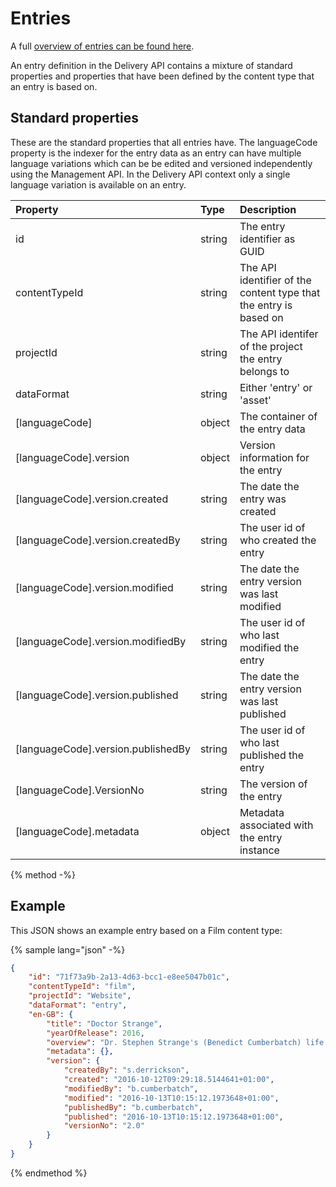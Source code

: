 # Entries

A full [overview of entries can be found here](https://contensis.github.io/docs/entries/).

An entry definition in the Delivery API contains a mixture of standard properties and properties that have been defined by the content type that an entry is based on. 

## Standard properties

These are the standard properties that all entries have. The languageCode property is the indexer for the entry data as an entry can have multiple language variations which can be be edited and versioned independently using the Management API. In the Delivery API context only a single language variation is available on an entry. 

| Property | Type | Description |
| :------- | :--- | :---------- |
| id | string | The entry identifier as GUID |
| contentTypeId | string  | The API identifier of the content type that the entry is based on |
| projectId | string | The API identifer of the project the entry belongs to |
| dataFormat | string | Either 'entry' or 'asset' |
| [languageCode] | object | The container of the entry data |
| [languageCode].version | object | Version information for the entry | 
| [languageCode].version.created | string | The date the entry was created |
| [languageCode].version.createdBy | string | The user id of who created the entry |
| [languageCode].version.modified | string | The date the entry version was last modified |
| [languageCode].version.modifiedBy | string | The user id of who last modified the entry |
| [languageCode].version.published | string | The date the entry version was last published |
| [languageCode].version.publishedBy | string | The user id of who last published the entry |
| [languageCode].VersionNo | string | The version of the entry | 
| [languageCode].metadata | object | Metadata associated with the entry instance | 


{% method -%}

## Example

This JSON shows an example entry based on a Film content type:

{% sample lang="json" -%}
```json
{
    "id": "71f73a9b-2a13-4d63-bcc1-e8ee5047b01c",
    "contentTypeId": "film",
    "projectId": "Website",
    "dataFormat": "entry",
    "en-GB": {
        "title": "Doctor Strange",
        "yearOfRelease": 2016,
        "overview": "Dr. Stephen Strange's (Benedict Cumberbatch) life changes after a car accident robs him of the use of his hands. When traditional medicine fails him, he looks for healing, and hope, in a mysterious enclave. He quickly learns that the enclave is at the front line of a battle against unseen dark force…",
        "metadata": {},
        "version": {
            "createdBy": "s.derrickson",
            "created": "2016-10-12T09:29:18.5144641+01:00",
            "modifiedBy": "b.cumberbatch",
            "modified": "2016-10-13T10:15:12.1973648+01:00",
            "publishedBy": "b.cumberbatch",
            "published": "2016-10-13T10:15:12.1973648+01:00",
            "versionNo": "2.0"
        }
    }
}
```
{% endmethod %}